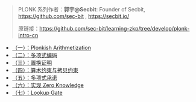 > PLONK 系列作者：**郭宇@Secbit**: Founder of Secbit, <https://github.com/sec-bit> , <https://secbit.io/>
> 
> 原链接：<https://github.com/sec-bit/learning-zkp/tree/develop/plonk-intro-cn>

- [（一）：Plonkish Arithmetization](./plonk-arithmetization.md)
- [（二）：多项式编码](./plonk-lagrange-basis.md)
- [（三）：置换证明](./plonk-permutation.md)
- [（四）：算术约束与拷贝约束](./plonk-constraints.md)
- [（五）：多项式承诺](./plonk-polycom.md)
- [（六）：实现  Zero Knowledge](./plonk-randomizing.md)
- [（七）：Lookup Gate](./plonk-lookup.md)
